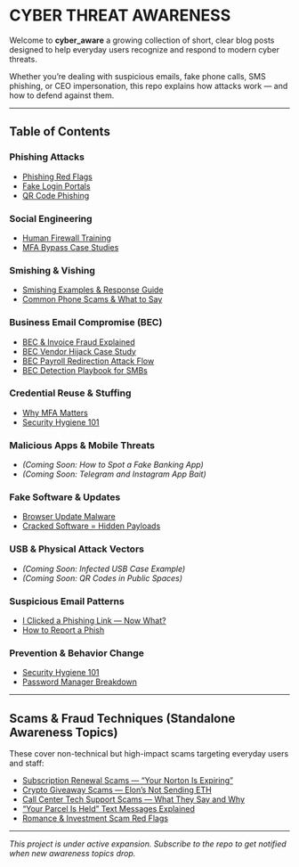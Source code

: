 # CYBER THREAT AWARENESS

Welcome to **cyber_aware** a growing collection of short, clear blog posts designed to help everyday users recognize and respond to modern cyber threats.

Whether you’re dealing with suspicious emails, fake phone calls, SMS phishing, or CEO impersonation, this repo explains how attacks work — and how to defend against them.

---

## Table of Contents

### Phishing Attacks
- [Phishing Red Flags](./posts/phishing_red_flags.md)
- [Fake Login Portals](./posts/fake_login_portals.md)
- [QR Code Phishing](./posts/qr_code_phishing.md)

### Social Engineering
- [Human Firewall Training](./posts/human_firewall_training.md)
- [MFA Bypass Case Studies](./posts/mfa_bypass_case_studies.md)

### Smishing & Vishing
- [Smishing Examples & Response Guide](./posts/smishing_examples_response.md)  
- [Common Phone Scams & What to Say](./posts/common_phone_scams.md)

### Business Email Compromise (BEC)
- [BEC & Invoice Fraud Explained](./posts/bec_invoice_fraud_explained.md)
- [BEC Vendor Hijack Case Study](./posts/bec_vendor_hijack_case_study.md)  
- [BEC Payroll Redirection Attack Flow](./posts/bec_payroll_redirect_flow.md)  
- [BEC Detection Playbook for SMBs](./posts/bec_detection_playbook.md)

### Credential Reuse & Stuffing
- [Why MFA Matters](./posts/why_mfa_matters.md)
- [Security Hygiene 101](./posts/security_hygiene_101.md)

### Malicious Apps & Mobile Threats
- *(Coming Soon: How to Spot a Fake Banking App)*
- *(Coming Soon: Telegram and Instagram App Bait)*

### Fake Software & Updates
- [Browser Update Malware](./posts/browser_update_malware.md)  
- [Cracked Software = Hidden Payloads](./posts/cracked_software_payloads.md)

### USB & Physical Attack Vectors
- *(Coming Soon: Infected USB Case Example)*
- *(Coming Soon: QR Codes in Public Spaces)*

### Suspicious Email Patterns
- [I Clicked a Phishing Link — Now What?](./posts/clicked_phish_now_what.md)
- [How to Report a Phish](./posts/how_to_report_phishing.md)

### Prevention & Behavior Change
- [Security Hygiene 101](./posts/security_hygiene_101.md)
- [Password Manager Breakdown](./posts/password_manager_breakdown.md)

---

## Scams & Fraud Techniques (Standalone Awareness Topics)
These cover non-technical but high-impact scams targeting everyday users and staff:

- [Subscription Renewal Scams — “Your Norton Is Expiring”](./posts/subscription_renewal_scams.md)  
- [Crypto Giveaway Scams — Elon’s Not Sending ETH](./posts/crypto_giveaway_scams.md)  
- [Call Center Tech Support Scams — What They Say and Why](./posts/call_center_tech_scams.md)  
- [“Your Parcel Is Held” Text Messages Explained](./posts/parcel_hold_sms_scams.md)  
- [Romance & Investment Scam Red Flags](./posts/romance_investment_scams.md)  

---

*This project is under active expansion. Subscribe to the repo to get notified when new awareness topics drop.*

